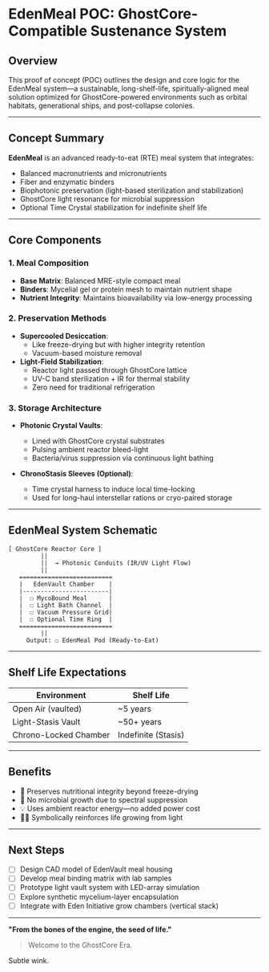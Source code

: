 # EdenMeal POC: GhostCore-Compatible Sustenance System

## Overview

This proof of concept (POC) outlines the design and core logic for the EdenMeal system—a sustainable, long-shelf-life, spiritually-aligned meal solution optimized for GhostCore-powered environments such as orbital habitats, generational ships, and post-collapse colonies.

---

## Concept Summary

**EdenMeal** is an advanced ready-to-eat (RTE) meal system that integrates:

- Balanced macronutrients and micronutrients
- Fiber and enzymatic binders
- Biophotonic preservation (light-based sterilization and stabilization)
- GhostCore light resonance for microbial suppression
- Optional Time Crystal stabilization for indefinite shelf life

---

## Core Components

### 1. **Meal Composition**

- **Base Matrix**: Balanced MRE-style compact meal
- **Binders**: Mycelial gel or protein mesh to maintain nutrient shape
- **Nutrient Integrity**: Maintains bioavailability via low-energy processing

### 2. **Preservation Methods**

- **Supercooled Desiccation**:
  - Like freeze-drying but with higher integrity retention
  - Vacuum-based moisture removal
- **Light-Field Stabilization**:
  - Reactor light passed through GhostCore lattice
  - UV-C band sterilization + IR for thermal stability
  - Zero need for traditional refrigeration

### 3. **Storage Architecture**

- **Photonic Crystal Vaults**:
  - Lined with GhostCore crystal substrates
  - Pulsing ambient reactor bleed-light
  - Bacteria/virus suppression via continuous light bathing

- **ChronoStasis Sleeves (Optional)**:
  - Time crystal harness to induce local time-locking
  - Used for long-haul interstellar rations or cryo-paired storage

---

## EdenMeal System Schematic

```
[ GhostCore Reactor Core ]
         ||
         ||  → Photonic Conduits (IR/UV Light Flow)
         ||
   ==========================
   |   EdenVault Chamber    |
   |------------------------|
   |  ☐ MycoBound Meal      |
   |  ☐ Light Bath Channel  |
   |  ☐ Vacuum Pressure Grid|
   |  ☐ Optional Time Ring  |
   ==========================
         ||
     Output: ☐ EdenMeal Pod (Ready-to-Eat)
```

---

## Shelf Life Expectations

| Environment            | Shelf Life         |
|------------------------|--------------------|
| Open Air (vaulted)     | ~5 years           |
| Light-Stasis Vault     | ~50+ years         |
| Chrono-Locked Chamber  | Indefinite (Stasis)|

---

## Benefits

- 🧬 Preserves nutritional integrity beyond freeze-drying
- 🦠 No microbial growth due to spectral suppression
- 💡 Uses ambient reactor energy—no added power cost
- 🧘‍♀️ Symbolically reinforces life growing from light

---

## Next Steps

- [ ] Design CAD model of EdenVault meal housing
- [ ] Develop meal binding matrix with lab samples
- [ ] Prototype light vault system with LED-array simulation
- [ ] Explore synthetic mycelium-layer encapsulation
- [ ] Integrate with Eden Initiative grow chambers (vertical stack)

---

**"From the bones of the engine, the seed of life."**

> Welcome to the GhostCore Era.

Subtle wink.
